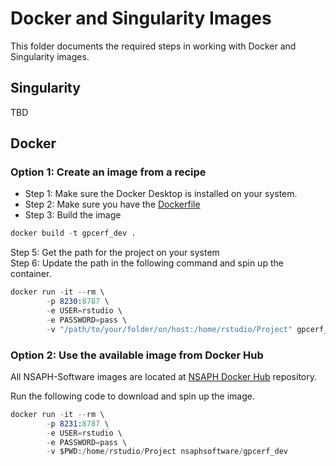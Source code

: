 # Docker and Singularity Images

This folder documents the required steps in working with Docker and Singularity images.

## Singularity

TBD

## Docker

### Option 1: Create an image from a recipe

- Step 1: Make sure the Docker Desktop is installed on your system.  
- Step 2: Make sure you have the [Dockerfile](Dockerfile)   
- Step 3: Build the image

```s
docker build -t gpcerf_dev . 
```
Step 5: Get the path for the project on your system   
Step 6: Update the path in the following command and spin up the container.

```s
docker run -it --rm \
        -p 8230:8787 \
        -e USER=rstudio \
        -e PASSWORD=pass \
        -v "/path/to/your/folder/on/host:/home/rstudio/Project" gpcerf_dev
```


### Option 2: Use the available image from Docker Hub

All NSAPH-Software images are located at [NSAPH Docker Hub](https://hub.docker.com/u/nsaphsoftware) repository.

Run the following code to download and spin up the image.

```s
docker run -it --rm \
        -p 8231:8787 \
        -e USER=rstudio \
        -e PASSWORD=pass \
        -v $PWD:/home/rstudio/Project nsaphsoftware/gpcerf_dev

```
